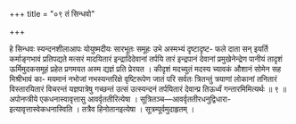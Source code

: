 +++
title = "०९ तं सिन्धवो"

+++

हे सिन्धवः स्यन्दनशीलाआपः योयुष्मदीयः सारभूतः समूहः उभे अस्मभ्यं दृष्टादृष्ट- फले दाता सन् इयर्ति कर्माङ्गभावं प्रतिपद्यते मत्सरं मादयितारं इन्द्रादिदेवानां तर्पयि तारं इन्द्रपानं देवानां प्रमुखेनेन्द्रेण पानीयं तादृशं ऊर्मिमुदकसमूहं प्रहेत प्रगमयत अस्म द्यज्ञं प्रति प्रेरयत । कीदृशं मदच्युतं मदस्य च्यावकं औशानं सोमेन सह मिश्रीभावं का- मयमानं नभोजां नभस्यन्तरिक्षे वृष्टिरूपेण जातं परि सर्वतः त्रितन्तुं त्रयाणां लोकानां तनितारं विस्तारयितारं विचरन्तं यज्ञपात्रेषु गच्छन्तं उत्सं उत्स्यन्दनं तर्पयितारं देवान्प्र तिऊर्ध्वं गन्तारमिमित्यर्थः ॥ ९ ॥ अपोनप्त्रीये एकधनास्वावृत्तासु आवर्वृततीरित्येषा । सूत्रितञ्च—आवर्वृततीरधनुद्विधारा- इत्यावृत्तास्वेकधनास्विति । तत्रैव हिनोतानइत्येषा । सूत्रम्पूर्वमुदाहृतम् ।